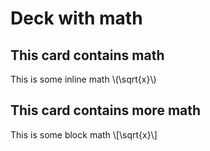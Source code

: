# Deck with math

## This card contains math

This is some inline math \\(\sqrt{x}\\)

## This card contains more math

This is some block math \\[\sqrt{x}\\]
